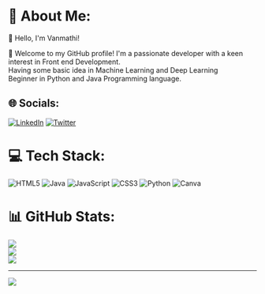 # 💫 About Me:
👋 Hello, I'm Vanmathi!

🌟 Welcome to my GitHub profile! I'm a passionate developer with a keen interest in Front end Development.<br>Having some basic idea in Machine Learning and Deep Learning<br>Beginner in Python and Java Programming language. 


## 🌐 Socials:
[![LinkedIn](https://img.shields.io/badge/LinkedIn-%230077B5.svg?logo=linkedin&logoColor=white)](https://linkedin.com/in/kedin.com/in/vanmathi-dhinakaran-a78212212/) [![Twitter](https://img.shields.io/badge/Twitter-%231DA1F2.svg?logo=Twitter&logoColor=white)](https://twitter.com/itter.com/VanmathiDhina) 

# 💻 Tech Stack:
![HTML5](https://img.shields.io/badge/html5-%23E34F26.svg?style=for-the-badge&logo=html5&logoColor=white) ![Java](https://img.shields.io/badge/java-%23ED8B00.svg?style=for-the-badge&logo=java&logoColor=white) ![JavaScript](https://img.shields.io/badge/javascript-%23323330.svg?style=for-the-badge&logo=javascript&logoColor=%23F7DF1E) ![CSS3](https://img.shields.io/badge/css3-%231572B6.svg?style=for-the-badge&logo=css3&logoColor=white) ![Python](https://img.shields.io/badge/python-3670A0?style=for-the-badge&logo=python&logoColor=ffdd54) ![Canva](https://img.shields.io/badge/Canva-%2300C4CC.svg?style=for-the-badge&logo=Canva&logoColor=white)
# 📊 GitHub Stats:
![](https://github-readme-stats.vercel.app/api?username=Vanmathi-Dhinakaran&theme=dracula&hide_border=false&include_all_commits=false&count_private=false)<br/>
![](https://github-readme-streak-stats.herokuapp.com/?user=Vanmathi-Dhinakaran&theme=dracula&hide_border=false)<br/>
![](https://github-readme-stats.vercel.app/api/top-langs/?username=Vanmathi-Dhinakaran&theme=dracula&hide_border=false&include_all_commits=false&count_private=false&layout=compact)

---
[![](https://visitcount.itsvg.in/api?id=Vanmathi-Dhinakaran&icon=0&color=12)](https://visitcount.itsvg.in)

<!-- Proudly created with GPRM ( https://gprm.itsvg.in ) -->
